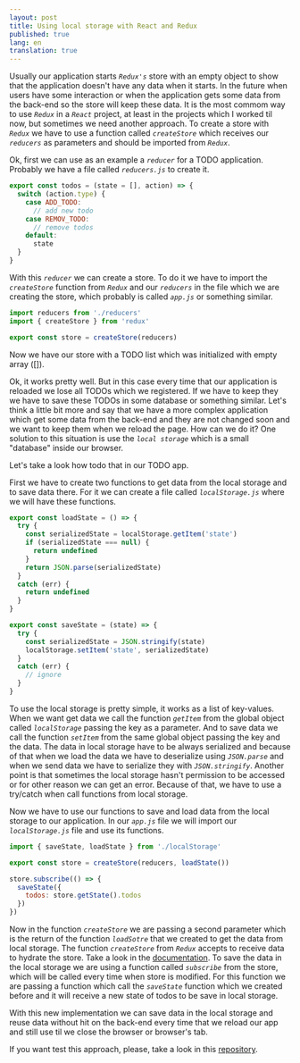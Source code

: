 ```yaml
---
layout: post
title: Using local storage with React and Redux
published: true
lang: en
translation: true
---
```


Usually our application starts *`Redux's`* store with an empty object to show that the application doesn't have any data when it starts. In the future when users have some interaction or when the application gets some data from the back-end so the store will keep these data. It is the most commom way to use *`Redux`* in a *`React`* project, at least in the projects which I worked til now, but sometimes we need another approach.
To create a store with *`Redux`* we have to use a function called *`createStore`* which receives our *`reducers`* as parameters and should be imported from *`Redux`*.

Ok, first we can use as an example a *`reducer`* for a TODO application. Probably we have a file called *`reducers.js`* to create it.

```javascript
export const todos = (state = [], action) => {
  switch (action.type) {
    case ADD_TODO:
      // add new todo
    case REMOV_TODO:
      // remove todos
    default:
      state
  }
}
```

With this *`reducer`* we can create a store. To do it we have to import the *`createStore`* function from *`Redux`* and our *`reducers`* in the file which we are creating the store, which probably is called *`app.js`* or something similar.

```javascript
import reducers from './reducers'
import { createStore } from 'redux'

export const store = createStore(reducers)
```

Now we have our store with a TODO list which was initialized with empty array ([]).

Ok, it works pretty well. But in this case every time that our application is reloaded we lose all TODOs which we registered. If we have to keep they we have to save these TODOs in some database or something similar.
Let's think a little bit more and say that we have a more complex application which get some data from the back-end and they are not changed soon and we want to keep them when we reload the page. How can we do it?
One solution to this situation is use the *`local storage`* which is a small "database" inside our browser.

Let's take a look how todo that in our TODO app.

First we have to create two functions to get data from the local storage and to save data there.
For it we can create a file called *`localStorage.js`* where we will have these functions.

```javascript
export const loadState = () => {
  try {
    const serializedState = localStorage.getItem('state')
    if (serializedState === null) {
      return undefined
    }
    return JSON.parse(serializedState)
  }
  catch (err) {
    return undefined
  }
}

export const saveState = (state) => {
  try {
    const serializedState = JSON.stringify(state)
    localStorage.setItem('state', serializedState)
  }
  catch (err) {
    // ignore
  }
}
```

To use the local storage is pretty simple, it works as a list of key-values. When we want get data we call the function *`getItem`* from the global object called *`localStorage`* passing the key as a parameter. And to save data we call the function *`setItem`* from the same global object passing the key and the data.
The data in local storage have to be always serialized and because of that when we load the data we have to deserialize using *`JSON.parse`* and when we send data we have to serialize they with *`JSON.stringify`*.
Another point is that sometimes the local storage hasn't permission to be accessed or for other reason we can get an error. Because of that, we have to use a try/catch when call functions from local storage.

Now we have to use our functions to save and load data from the local storage to our application.
In our *`app.js`* file we will import our *`localStorage.js`* file and use its functions.

```javascript
import { saveState, loadState } from './localStorage'

export const store = createStore(reducers, loadState())

store.subscribe(() => {
  saveState({
    todos: store.getState().todos
  })
})
```

Now in the function *`createStore`* we are passing a second parameter which is the return of the function *`loadSotre`* that we created to get the data from local storage. The function *`createStore`* from *`Redux`* accepts to receive data to hydrate the store. Take a look in the [documentation](https://github.com/reactjs/redux/blob/master/docs/api/createStore.md).
To save the data in the local storage we are using a function called *`subscribe`* from the store, which will be called every time when store is modified. For this function we are passing a function which call the *`saveState`* function which we created before and it will receive a new state of todos to be save in local storage.

With this new implementation we can save data in the local storage and reuse data without hit on the back-end every time that we reload our app and still use til we close the browser or browser's tab.

If you want test this approach, please, take a look in this [repository](https://github.com/rodrigo-morais/react-redux-to-do).
